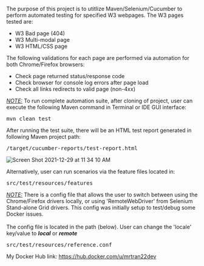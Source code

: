 The purpose of this project is to utitlize Maven/Selenium/Cucumber to perform automated testing for specified W3 webpages.  The W3 pages tested are:

- W3 Bad page (404)
- W3 Multi-modal page
- W3 HTML/CSS page

The following validations for each page are performed via automation for both Chrome/Firefox browsers:

- Check page returned status/response code
- Check browser for console log errors after page load
- Check all links redirects to valid page (non-4xx)

<i><u>NOTE:</i></u> To run complete automation suite, after cloning of project, user can execute the following Maven command in Terminal or IDE GUI interface:
<pre>mvn clean test</pre>

After running the test suite, there will be an HTML test report generated in following Maven project path:
<pre>/target/cucumber-reports/test-report.html</pre>

![Screen Shot 2021-12-29 at 11 34 10 AM](https://user-images.githubusercontent.com/42190310/147699327-fef93393-b253-4165-8378-71c58873900e.png)

Alternatively, user can run scenarios via the feature files located in:
<pre>src/test/resources/features</pre>

<i><u>NOTE:</i></u> There is a config file that allows the user to switch between using the Chrome/Firefox drivers locally, or using 'RemoteWebDriver' from Selenium Stand-alone Grid drivers.
This config was initially setup to test/debug some Docker issues.</br></br>
The config file is located in the path (below).  User can change the 'locale' key/value to <b><i>local</b></i> or <b><i>remote</b></i>

<pre>src/test/resources/reference.conf</pre>

My Docker Hub link:
https://hub.docker.com/u/mrtran22dev
